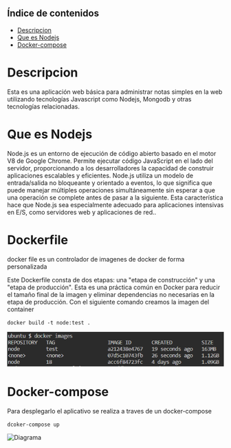 ## Índice de contenidos
* [Descripcion](#item1)
* [Que es Nodejs](#item2)
* [Docker-compose](#item3)

<a name="item1"></a>
# Descripcion

Esta es una aplicación web básica para administrar notas simples en la web utilizando tecnologías Javascript como Nodejs, Mongodb y otras tecnologías relacionadas.


<a name="item2"></a>
# Que es Nodejs

Node.js es un entorno de ejecución de código abierto basado en el motor V8 de Google Chrome. Permite ejecutar código JavaScript en el lado del servidor, proporcionando a los desarrolladores la capacidad de construir aplicaciones escalables y eficientes. Node.js utiliza un modelo de entrada/salida no bloqueante y orientado a eventos, lo que significa que puede manejar múltiples operaciones simultáneamente sin esperar a que una operación se complete antes de pasar a la siguiente. Esta característica hace que Node.js sea especialmente adecuado para aplicaciones intensivas en E/S, como servidores web y aplicaciones de red..

<a name="item3"></a>
# Dockerfile

docker file es un controlador de imagenes de docker de forma personalizada

Este Dockerfile consta de dos etapas: una "etapa de construcción" y una "etapa de producción". Esta es una práctica común en Docker para reducir el tamaño final de la imagen y eliminar dependencias no necesarias en la etapa de producción. Con el siguiente comando creamos la imagen del container

```
docker build -t node:test .
```

![Diagrama](https://github.com/Andherson333333/Docker/blob/main/Node.js/Imagenes/docker-2.PNG)

<a name="item4"></a>
# Docker-compose

Para desplegarlo el aplicativo se realiza a traves de un docker-compose

```
dcoker-compose up
```

![Diagrama]()
